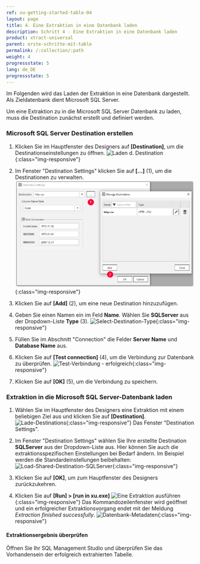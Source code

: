 ```yaml
---
ref: xu-getting-started-table-04
layout: page
title: 4. Eine Extraktion in eine Datenbank laden
description: Schritt 4 - Eine Extraktion in eine Datenbank laden
product: xtract-universal
parent: erste-schritte-mit-table
permalink: /:collection/:path
weight: 4
progressstate: 5
lang: de_DE
progressstate: 5
---
```

Im Folgenden wird das Laden der Extraktion in eine Datenbank dargestellt. Als Zieldatenbank dient Microsoft SQL Server. 

Um eine Extraktion zu in die Microsoft SQL Server Datenbank zu laden, muss die Destination zunächst erstellt und definiert werden.

### Microsoft SQL Server Destination erstellen

1. Klicken Sie im Hauptfenster des Designers auf **[Destination]**, um die Destinationseinstellungen zu öffnen.
![Laden d. Destination](/img/content/xu/destination_xu.png){:class="img-responsive"}

2. Im Fenster "Destination Settings" klicken Sie auf **[...]** (1), um die Destinationen zu verwalten. 
![Laden-Manage-Destination](/img/content/destinations_load_manage_shared.png){:class="img-responsive"}

3. Klicken Sie auf **[Add]** (2), um eine neue Destination hinzuzufügen.

4. Geben Sie einen Namen ein im Feld **Name**. Wählen Sie **SQLServer** aus der Dropdown-Liste **Type** (3). 
![Select-Destination-Type](/img/content/destination_details_sqlserver.png){:class="img-responsive"}

5. Füllen Sie im Abschnitt "Connection" die Felder **Server Name** und **Database Name** aus. 
6. Klicken Sie auf **[Test connection]** (4), um die Verbindung zur Datenbank zu überprüfen. 
![Test-Verbindung - erfolgreich](/img/content/sqlserver_destination-details.png){:class="img-responsive"}

7. Klicken Sie auf **[OK]** (5), um die Verbindung zu speichern. 

### Extraktion in die Microsoft SQL Server-Datenbank laden

1. Wählen Sie im Hauptfenster des Designers eine Extraktion mit einem beliebigen Ziel aus und klicken Sie auf **[Destination]**. 
![Lade-Destinations](/img/content/xu/destination_xu.png){:class="img-responsive"}
Das Fenster "Destination Settings".

2. Im Fenster "Destination Settings" wählen Sie Ihre erstellte Destination **SQLServer** aus der Dropdown-Liste aus. Hier können Sie auch die extraktionsspezifischen Einstellungen bei Bedarf ändern. Im Beispiel werden die Standardeinstellungen beibehalten:
![Load-Shared-Destination-SQLServer](/img/content/sqlserver_destination-settings.png){:class="img-responsive"}

9. Klicken Sie auf **[OK]**, um zum Hauptfenster des Designers zurückzukehren.       
4. Klicken Sie auf **[Run] > [run in xu.exe]** 
![Eine Extraktion ausführen](/img/content/run_extraction.png){:class="img-responsive"}
Das Kommandozeilenfenster wird geöffnet und ein erfolgreicher Extraktionsvorgang endet mit der Meldung *Extraction finished successfully*.
![Datenbank-Metadaten](/img/content/xu/konsole_run_in_xu_exe.png){:class="img-responsive"}


#### Extraktionsergebnis überprüfen
Öffnen Sie Ihr SQL Management Studio und überprüfen Sie das Vorhandensein  der erfolgreich extrahierten Tabelle. 

